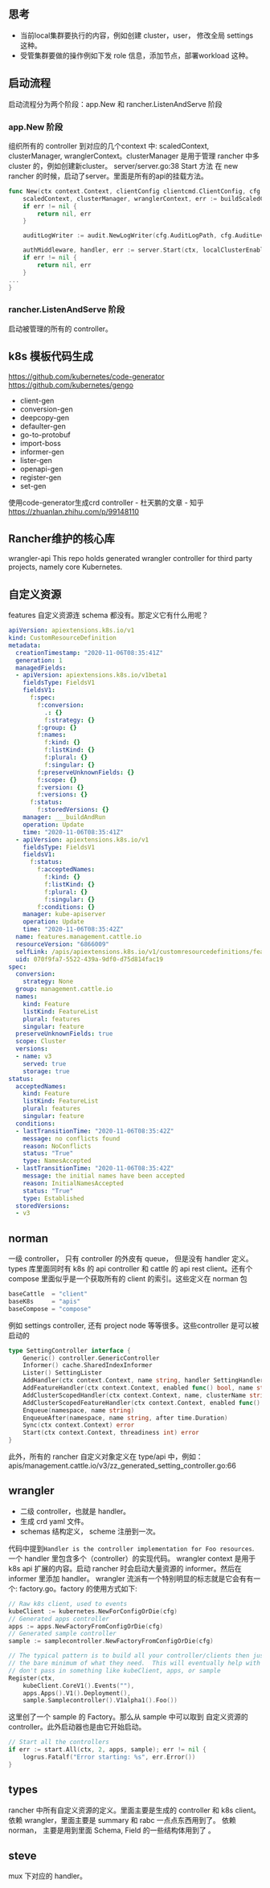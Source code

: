 ## 思考
- 当前local集群要执行的内容，例如创建 cluster，user， 修改全局 settings 这种。
- 受管集群要做的操作例如下发 role 信息，添加节点，部署workload 这种。

## 启动流程
启动流程分为两个阶段：app.New 和 rancher.ListenAndServe 阶段

### app.New 阶段
组织所有的 controller 到对应的几个context 中: scaledContext, clusterManager, wranglerContext。clusterManager 是用于管理 rancher 中多 cluster 的，例如创建新cluster。
server/server.go:38 Start 方法
在 new rancher 的时候，启动了server。里面是所有的api的挂载方法。
```go
func New(ctx context.Context, clientConfig clientcmd.ClientConfig, cfg *Config) (*Rancher, error) {
	scaledContext, clusterManager, wranglerContext, err := buildScaledContext(ctx, clientConfig, cfg)
	if err != nil {
		return nil, err
	}

	auditLogWriter := audit.NewLogWriter(cfg.AuditLogPath, cfg.AuditLevel, cfg.AuditLogMaxage, cfg.AuditLogMaxbackup, cfg.AuditLogMaxsize)

	authMiddleware, handler, err := server.Start(ctx, localClusterEnabled(*cfg), scaledContext, clusterManager, auditLogWriter, rbac.NewAccessControlHandler())
	if err != nil {
		return nil, err
	}
...
}
```
### rancher.ListenAndServe 阶段
启动被管理的所有的 controller。

## k8s 模板代码生成
https://github.com/kubernetes/code-generator
https://github.com/kubernetes/gengo

- client-gen
- conversion-gen
- deepcopy-gen
- defaulter-gen
- go-to-protobuf
- import-boss
- informer-gen
- lister-gen
- openapi-gen
- register-gen
- set-gen

使用code-generator生成crd controller - 杜天鹏的文章 - 知乎
https://zhuanlan.zhihu.com/p/99148110

## Rancher维护的核心库
wrangler-api
This repo holds generated wrangler controller for third party projects, namely core Kubernetes.

## 自定义资源
features 自定义资源连 schema 都没有。那定义它有什么用呢？
```yaml
apiVersion: apiextensions.k8s.io/v1
kind: CustomResourceDefinition
metadata:
  creationTimestamp: "2020-11-06T08:35:41Z"
  generation: 1
  managedFields:
  - apiVersion: apiextensions.k8s.io/v1beta1
    fieldsType: FieldsV1
    fieldsV1:
      f:spec:
        f:conversion:
          .: {}
          f:strategy: {}
        f:group: {}
        f:names:
          f:kind: {}
          f:listKind: {}
          f:plural: {}
          f:singular: {}
        f:preserveUnknownFields: {}
        f:scope: {}
        f:version: {}
        f:versions: {}
      f:status:
        f:storedVersions: {}
    manager: ___buildAndRun
    operation: Update
    time: "2020-11-06T08:35:41Z"
  - apiVersion: apiextensions.k8s.io/v1
    fieldsType: FieldsV1
    fieldsV1:
      f:status:
        f:acceptedNames:
          f:kind: {}
          f:listKind: {}
          f:plural: {}
          f:singular: {}
        f:conditions: {}
    manager: kube-apiserver
    operation: Update
    time: "2020-11-06T08:35:42Z"
  name: features.management.cattle.io
  resourceVersion: "6866009"
  selfLink: /apis/apiextensions.k8s.io/v1/customresourcedefinitions/features.management.cattle.io
  uid: 070f9fa7-5522-439a-9df0-d75d814fac19
spec:
  conversion:
    strategy: None
  group: management.cattle.io
  names:
    kind: Feature
    listKind: FeatureList
    plural: features
    singular: feature
  preserveUnknownFields: true
  scope: Cluster
  versions:
  - name: v3
    served: true
    storage: true
status:
  acceptedNames:
    kind: Feature
    listKind: FeatureList
    plural: features
    singular: feature
  conditions:
  - lastTransitionTime: "2020-11-06T08:35:42Z"
    message: no conflicts found
    reason: NoConflicts
    status: "True"
    type: NamesAccepted
  - lastTransitionTime: "2020-11-06T08:35:42Z"
    message: the initial names have been accepted
    reason: InitialNamesAccepted
    status: "True"
    type: Established
  storedVersions:
  - v3
```

## norman
一级 controller， 只有 controller 的外皮有 queue， 但是没有 handler 定义。types 库里面同时有 k8s 的 api controller 和 cattle 的 api rest client。还有个 compose 里面似乎是一个获取所有的 client 的索引。这些定义在 norman 包
```go
baseCattle  = "client"
baseK8s     = "apis"
baseCompose = "compose"
```
例如 settings controller, 还有 project node 等等很多。这些controller 是可以被启动的
```go
type SettingController interface {
	Generic() controller.GenericController
	Informer() cache.SharedIndexInformer
	Lister() SettingLister
	AddHandler(ctx context.Context, name string, handler SettingHandlerFunc)
	AddFeatureHandler(ctx context.Context, enabled func() bool, name string, sync SettingHandlerFunc)
	AddClusterScopedHandler(ctx context.Context, name, clusterName string, handler SettingHandlerFunc)
	AddClusterScopedFeatureHandler(ctx context.Context, enabled func() bool, name, clusterName string, handler SettingHandlerFunc)
	Enqueue(namespace, name string)
	EnqueueAfter(namespace, name string, after time.Duration)
	Sync(ctx context.Context) error
	Start(ctx context.Context, threadiness int) error
}
```
此外，所有的 rancher 自定义对象定义在 type/api 中，例如：apis/management.cattle.io/v3/zz_generated_setting_controller.go:66

## wrangler
- 二级 controller，也就是 handler。
- 生成 crd yaml 文件。
- schemas 结构定义， scheme 注册到一次。

代码中提到`Handler is the controller implementation for Foo resources`. 一个 handler 里包含多个（controller）的实现代码。
wrangler context 是用于k8s api 扩展的内容。启动 rancher 时会启动大量资源的 informer。然后在 informer 里添加 handler。
wrangler 流派有一个特别明显的标志就是它会有有一个: factory.go。factory 的使用方式如下:
```go
// Raw k8s client, used to events
kubeClient := kubernetes.NewForConfigOrDie(cfg)
// Generated apps controller
apps := apps.NewFactoryFromConfigOrDie(cfg)
// Generated sample controller
sample := samplecontroller.NewFactoryFromConfigOrDie(cfg)

// The typical pattern is to build all your controller/clients then just pass to each handler
// the bare minimum of what they need.  This will eventually help with writing tests.  So
// don't pass in something like kubeClient, apps, or sample
Register(ctx,
    kubeClient.CoreV1().Events(""),
    apps.Apps().V1().Deployment(),
    sample.Samplecontroller().V1alpha1().Foo())
```
这里创了一个 sample 的 Factory。那么从 sample 中可以取到 自定义资源的 controller。此外启动器也是由它开始启动。
```go
// Start all the controllers
if err := start.All(ctx, 2, apps, sample); err != nil {
    logrus.Fatalf("Error starting: %s", err.Error())
}
```

## types
rancher 中所有自定义资源的定义。里面主要是生成的 controller  和 k8s client。依赖 wrangler，里面主要是 summary 和 rabc 一点点东西用到了。
依赖norman， 主要是用到里面 Schema, Field 的一些结构体用到了 。

## steve
mux 下对应的 handler。
